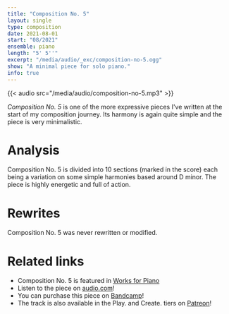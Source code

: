 ```yaml
---
title: "Composition No. 5"
layout: single
type: composition
date: 2021-08-01
start: "08/2021"
ensemble: piano
length: "5' 5''"
excerpt: "/media/audio/_exc/composition-no-5.ogg"
show: "A minimal piece for solo piano."
info: true
---
```


{{< audio src="/media/audio/composition-no-5.mp3" >}}

*Composition No. 5* is one of the more expressive pieces I've written at the start of my composition journey. Its harmony is again quite simple and the piece is very minimalistic.

# Analysis

Composition No. 5 is divided into 10 sections (marked in the score) each being a variation on some simple harmonies based around D minor. The piece is highly energetic and full of action.

# Rewrites

Composition No. 5 was never rewritten or modified.

# Related links

- Composition No. 5 is featured in [Works for Piano](/discography/works-for-piano)
- Listen to the piece on [audio.com](https://audio.com/petr-gersl/audio/composition-no-5)!
- You can purchase this piece on [Bandcamp](https://pgersl.bandcamp.com/track/composition-no-5)!
- The track is also available in the Play. and Create. tiers on [Patreon](https://patreon.com/user?u=98919388)!
